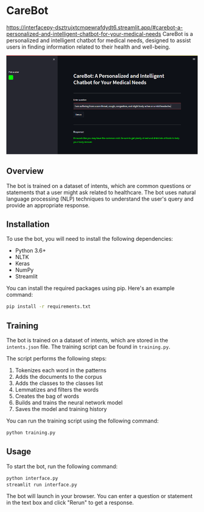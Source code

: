 # CareBot
https://interfacepy-dsztrujxtcmqewrafdydt6.streamlit.app/#carebot-a-personalized-and-intelligent-chatbot-for-your-medical-needs
CareBot is a personalized and intelligent chatbot for medical needs, designed to assist users in finding information related to their health and well-being.

![Chatbot UI](/interface.png)

## Overview
The bot is trained on a dataset of intents, which are common questions or statements that a user might ask related to healthcare. The bot uses natural language processing (NLP) techniques to understand the user's query and provide an appropriate response.

## Installation
To use the bot, you will need to install the following dependencies:

- Python 3.6+
- NLTK
- Keras
- NumPy
- Streamlit

You can install the required packages using pip. Here's an example command:
```sh
pip install -r requirements.txt
```

## Training
The bot is trained on a dataset of intents, which are stored in the `intents.json` file. The training script can be found in `training.py`.

The script performs the following steps:

1. Tokenizes each word in the patterns
2. Adds the documents to the corpus
3. Adds the classes to the classes list
4. Lemmatizes and filters the words
5. Creates the bag of words
6. Builds and trains the neural network model
7. Saves the model and training history

You can run the training script using the following command:
```sh
python training.py
```


## Usage
To start the bot, run the following command:
```sh
python interface.py
streamlit run interface.py
```
The bot will launch in your browser. You can enter a question or statement in the text box and click "Rerun" to get a response.
